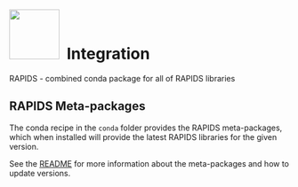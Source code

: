 # <div align="left"><img src="https://rapids.ai/assets/images/rapids_logo.png" width="90px"/>&nbsp; Integration

RAPIDS - combined conda package for all of RAPIDS libraries

## RAPIDS Meta-packages

The conda recipe in the `conda` folder provides the RAPIDS meta-packages, which when installed will provide the latest RAPIDS libraries for the given version.

See the [README](conda/recipes/README.md) for more information about the meta-packages and how to update versions.

